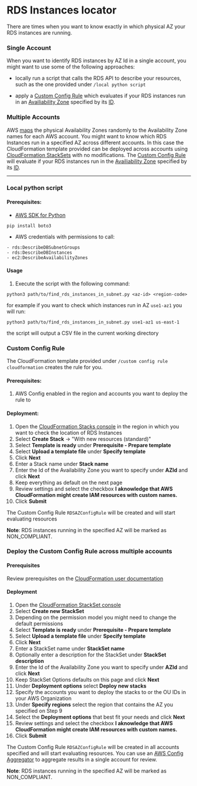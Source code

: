 # RDS Instances locator

There are times when you want to know exactly in which physical AZ your RDS instances are running.

### Single Account
When you want to identify RDS instances by AZ Id in a single account, you might want to use some of the following approaches:
- locally run a script that calls the RDS API to describe your resources, such as the one provided under `/local python script`

- apply a [Custom Config Rule](https://docs.aws.amazon.com/config/latest/developerguide/evaluate-config_develop-rules.html) which evaluates if your RDS instances run in an [Availiability Zone](https://docs.aws.amazon.com/AWSEC2/latest/UserGuide/using-regions-availability-zones.html) specified by its [ID](https://docs.aws.amazon.com/ram/latest/userguide/working-with-az-ids.html). 


### Multiple Accounts
AWS [maps](https://docs.aws.amazon.com/ram/latest/userguide/working-with-az-ids.html) the physical Availability Zones randomly to the Availability Zone names for each AWS account.
You might want to know which RDS Instances run in a specified AZ across different accounts. In this case the CloudFormation template provided can be deployed across accounts using [CloudFormation StackSets](https://docs.aws.amazon.com/AWSCloudFormation/latest/UserGuide/what-is-cfnstacksets.html) with no modifications.
The [Custom Config Rule](https://docs.aws.amazon.com/config/latest/developerguide/evaluate-config_develop-rules.html) will evaluate if your RDS instances run in the [Availiability Zone](https://docs.aws.amazon.com/AWSEC2/latest/UserGuide/using-regions-availability-zones.html) specified by its [ID](https://docs.aws.amazon.com/ram/latest/userguide/working-with-az-ids.html). 

---

### Local python script

#### Prerequisites:
- [AWS SDK for Python](https://aws.amazon.com/sdk-for-python/)

```
pip install boto3
```

- AWS credentials with permissions to call:
```
- rds:DescribeDBSubnetGroups
- rds:DescribeDBInstances
- ec2:DescribeAvailabilityZones
```

#### Usage
1. Execute the script with the following command:
```
python3 path/to/find_rds_instances_in_subnet.py <az-id> <region-code>
```

for example if you want to check which instances run in AZ `use1-az1` you will run:
```
python3 path/to/find_rds_instances_in_subnet.py use1-az1 us-east-1
```
the script will output a CSV file in the current working directory

### Custom Config Rule
The CloudFormation template provided under `/custom config rule cloudformation` creates the rule for you.

#### Prerequisites:
1. AWS Config enabled in the region and accounts you want to deploy the rule to

#### Deployment:
1. Open the [CloudFormation Stacks console](https://console.aws.amazon.com/cloudformation/home) in the region in which you want to check the location of RDS Instances
2. Select **Create Stack** -> "With new resources (standard)"
3. Select **Template is ready** under **Prerequisite - Prepare template**
4. Select **Upload a template file** under **Specify template**
5. Click **Next**
6. Enter a Stack name under **Stack name**
7. Enter the Id of the Availability Zone you want to specify under **AZId** and click **Next**
8. Keep everything as default on the next page
9. Review settings and select the checkbox **I aknowledge  that AWS CloudFormation might create IAM resources with custom names.**
10. Click **Submit**

The Custom Config Rule `RDSAZConfigRule` will be created and will start evaluating resources

**Note**: RDS instances running in the specified AZ will be marked as NON_COMPLIANT. 

### Deploy the Custom Config Rule across multiple accounts
#### Prerequisites
Review prerequisites on the [CloudFormation user documentation](https://docs.aws.amazon.com/AWSCloudFormation/latest/UserGuide/stacksets-prereqs.html)

#### Deployment

1. Open the [CloudFormation StackSet console](https://console.aws.amazon.com/cloudformation/home/stacksets)
2. Select **Create new StackSet**
3. Depending on the permission model you might need to change the default permissions
4. Select **Template is ready** under **Prerequisite - Prepare template**
5. Select **Upload a template file** under **Specify template**
6. Click **Next**
7. Enter a StackSet name under **StackSet name**
8. Optionally enter a description for the StackSet under **StackSet description**
9. Enter the Id of the Availability Zone you want to specify under **AZId** and click **Next**
10. Keep StackSet Options defaults on this page and click **Next**
11. Under **Deployment options** select **Deploy new stacks**
12. Specify the accounts you want to deploy the stacks to or the OU IDs in your AWS Organization
13. Under **Specify regions** select the region that contains the AZ you specified on Step 9
14. Select the **Deployment options** that best fit your needs and click **Next**
15. Review settings and select the checkbox **I aknowledge  that AWS CloudFormation might create IAM resources with custom names.**
16. Click **Submit**

The Custom Config Rule `RDSAZConfigRule` will be created in all accounts specified and will start evaluating resources. You can use an [AWS Config Aggregator](https://docs.aws.amazon.com/config/latest/developerguide/aggregate-data.html) to aggregate results in a single account for review.

**Note**: RDS instances running in the specified AZ will be marked as NON_COMPLIANT. 
